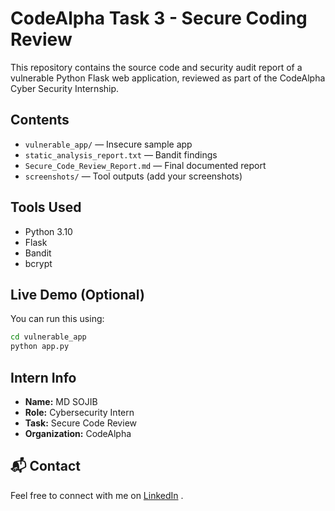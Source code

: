 # CodeAlpha Task 3 - Secure Coding Review

This repository contains the source code and security audit report of a vulnerable Python Flask web application, reviewed as part of the CodeAlpha Cyber Security Internship.

## Contents
- `vulnerable_app/` — Insecure sample app
- `static_analysis_report.txt` — Bandit findings
- `Secure_Code_Review_Report.md` — Final documented report
- `screenshots/` — Tool outputs (add your screenshots)

## Tools Used
- Python 3.10
- Flask
- Bandit
- bcrypt

## Live Demo (Optional)
You can run this using:
```bash
cd vulnerable_app
python app.py
```

## Intern Info
- **Name:** MD SOJIB
- **Role:** Cybersecurity Intern
- **Task:** Secure Code Review
- **Organization:** CodeAlpha

## 📬 Contact
Feel free to connect with me on [LinkedIn](https://linkedin.com/in/mdsojibcsr) .
